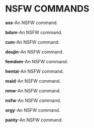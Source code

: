 # NSFW COMMANDS
**ass**-An NSFW command.

**bdsm**-An NSFW command.

**cum**-An NSFW command.

**doujin**-An NSFW command.

**femdom**-An NSFW command.

**hentai**-An NSFW command.

**maid**-An NSFW command.

**nmw**-An NSFW command.

**nsfw**-An NSFW command.

**orgy**-An NSFW command.

**panty**-An NSFW command.

